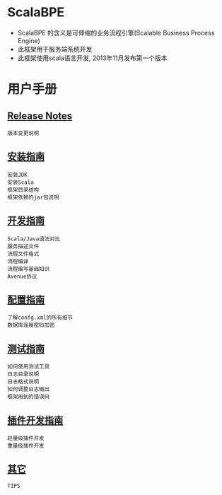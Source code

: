# ScalaBPE

* ScalaBPE 的含义是可伸缩的业务流程引擎(Scalable Business Process Engine)
* 此框架用于服务端系统开发
* 此框架使用scala语言开发, 2013年11月发布第一个版本

# 用户手册

## [Release Notes](doc/releasenotes.md) 

	版本变更说明

## [安装指南](doc/install.md) 

	安装JDK
	安装Scala
	框架目录结构
	框架依赖的jar包说明

## [开发指南](doc/develop.md)

	Scala/Java语法对比
	服务描述文件
	流程文件格式
	流程编译
	流程编写基础知识
	Avenue协议

## [配置指南](doc/config.md) 

	了解confg.xml的所有细节
	数据库连接密码加密

## [测试指南](doc/test.md) 

	如何使用测试工具
	日志目录说明
	日志格式说明
	如何调整日志输出
	框架用到的错误码

## [插件开发指南](doc/plugin.md) 

	轻量级插件开发
	重量级插件开发

## [其它](doc/other.md) 

	TIPS

